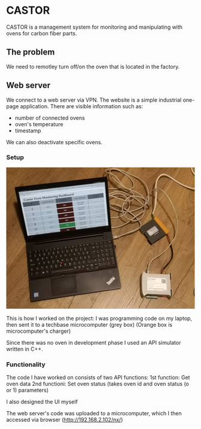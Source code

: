 # CASTOR

CASTOR is a management system for monitoring and manipulating with ovens for carbon fiber parts.

## The problem

We need to remotley turn off/on the oven that is located in the factory.

## Web server

We connect to a web server via VPN. The website is a simple industrial one-page application.
There are visible information such as:
- number of connected ovens
- oven's temperature
- timestamp

We can also deactivate specific ovens.

### Setup

![Laptop, techbase microcomputer, and its charger](https://github.com/HyoMiYing/castor/blob/master/images/CastorSetup.jpg)

This is how I worked on the project: I was programming code on my laptop, then sent it to a techbase microcomputer (grey box)
(Orange box is microcomputer's charger)

Since there was no oven in development phase I used an API simulator written in C++.

### Functionality

The code I have worked on consists of two API functions:
1st function: Get oven data
2nd functioni: Set oven status (takes oven id and oven status (o or 1) parameters)

I also designed the UI myself

The web server's code was uploaded to a microcomputer, which I then accessed via browser (http://192.168.2.102/nx/)
